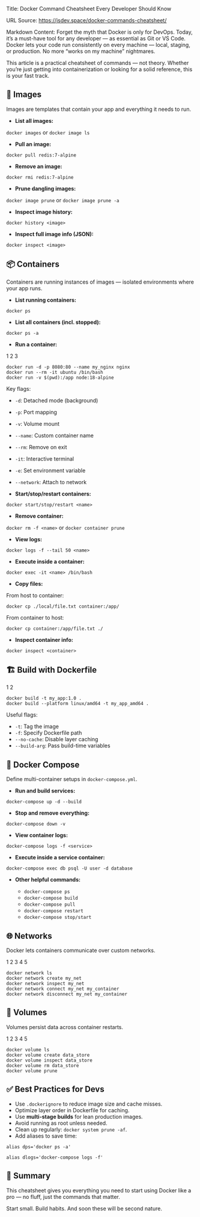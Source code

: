 Title: Docker Command Cheatsheet Every Developer Should Know

URL Source: https://jsdev.space/docker-commands-cheatsheet/

Markdown Content:
Forget the myth that Docker is only for DevOps. Today, it’s a must-have tool for any developer — as essential as Git or VS Code. Docker lets your code run consistently on every machine — local, staging, or production. No more “works on my machine” nightmares.

This article is a practical cheatsheet of commands — not theory. Whether you’re just getting into containerization or looking for a solid reference, this is your fast track.

🧱 Images
---------

Images are templates that contain your app and everything it needs to run.

*   **List all images:**

`docker images` or `docker image ls`

*   **Pull an image:**

`docker pull redis:7-alpine`

*   **Remove an image:**

`docker rmi redis:7-alpine`

*   **Prune dangling images:**

`docker image prune` or `docker image prune -a`

*   **Inspect image history:**

`docker history <image>`

*   **Inspect full image info (JSON):**

`docker inspect <image>`

📦 Containers
-------------

Containers are running instances of images — isolated environments where your app runs.

*   **List running containers:**

`docker ps`

*   **List all containers (incl. stopped):**

`docker ps -a`

*   **Run a container:**

1 2 3

      
```
docker run -d -p 8080:80 --name my_nginx nginx
docker run --rm -it ubuntu /bin/bash
docker run -v $(pwd):/app node:18-alpine
```

    

Key flags:

*   `-d`: Detached mode (background)

*   `-p`: Port mapping

*   `-v`: Volume mount

*   `--name`: Custom container name

*   `--rm`: Remove on exit

*   `-it`: Interactive terminal

*   `-e`: Set environment variable

*   `--network`: Attach to network

*   **Start/stop/restart containers:**

`docker start/stop/restart <name>`

*   **Remove container:**

`docker rm -f <name>` or `docker container prune`

*   **View logs:**

`docker logs -f --tail 50 <name>`

*   **Execute inside a container:**

`docker exec -it <name> /bin/bash`

*   **Copy files:**

 From host to container:

`docker cp ./local/file.txt container:/app/`

 From container to host:

`docker cp container:/app/file.txt ./`

*   **Inspect container info:**

`docker inspect <container>`

🏗️ Build with Dockerfile
-------------------------

1 2

      
```
docker build -t my_app:1.0 .
docker build --platform linux/amd64 -t my_app_amd64 .
```

    

Useful flags:

*   `-t`: Tag the image 
*   `-f`: Specify Dockerfile path 
*   `--no-cache`: Disable layer caching 
*   `--build-arg`: Pass build-time variables 

🧩 Docker Compose
-----------------

Define multi-container setups in `docker-compose.yml`.

*   **Run and build services:**

`docker-compose up -d --build`

*   **Stop and remove everything:**

`docker-compose down -v`

*   **View container logs:**

`docker-compose logs -f <service>`

*   **Execute inside a service container:**

`docker-compose exec db psql -U user -d database`

*   **Other helpful commands:**

    *   `docker-compose ps`
    *   `docker-compose build`
    *   `docker-compose pull`
    *   `docker-compose restart`
    *   `docker-compose stop/start`

🌐 Networks
-----------

Docker lets containers communicate over custom networks.

1 2 3 4 5

      
```
docker network ls
docker network create my_net
docker network inspect my_net
docker network connect my_net my_container
docker network disconnect my_net my_container
```

    

💾 Volumes
----------

Volumes persist data across container restarts.

1 2 3 4 5

      
```
docker volume ls
docker volume create data_store
docker volume inspect data_store
docker volume rm data_store
docker volume prune
```

    

✅ Best Practices for Devs
-------------------------

*    Use `.dockerignore` to reduce image size and cache misses. 
*    Optimize layer order in Dockerfile for caching. 
*    Use **multi-stage builds** for lean production images. 
*    Avoid running as root unless needed. 
*    Clean up regularly: `docker system prune -af`. 
*    Add aliases to save time:

`alias dps='docker ps -a'`

`alias dlogs='docker-compose logs -f'`

📌 Summary
----------

This cheatsheet gives you everything you need to start using Docker like a pro — no fluff, just the commands that matter.

Start small. Build habits. And soon these will be second nature.